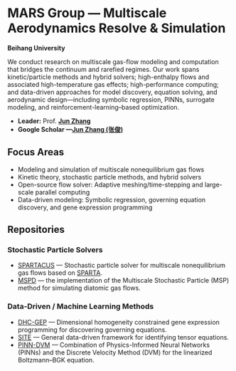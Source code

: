 # MARS Group — Multiscale Aerodynamics Resolve & Simulation

**Beihang University**

We conduct research on multiscale gas-flow modeling and computation that bridges the continuum and rarefied regimes. Our work spans kinetic/particle methods and hybrid solvers; high-enthalpy flows and associated high-temperature gas effects; high-performance computing; and data-driven approaches for model discovery, equation solving, and aerodynamic design—including symbolic regression, PINNs, surrogate modeling, and reinforcement-learning–based optimization.

- **Leader:** Prof. [**Jun Zhang**](https://orcid.org/0000-0002-3731-4594)
- **Google Scholar —[Jun Zhang (张俊)](https://scholar.google.com/citations?user=6vjJtPsAAAAJ&hl=en&oi=ao)** 

## Focus Areas
- Modeling and simulation of multiscale nonequilibrium gas flows 
- Kinetic theory, stochastic particle methods, and hybrid solvers  
- Open-source flow solver: Adaptive meshing/time-stepping and large-scale parallel computing  
- Data-driven modeling: Symbolic regression, governing equation discovery, and gene expression programming

## Repositories
### Stochastic Particle Solvers
- [SPARTACUS](https://github.com/BUAA-MARS-group/SPARTACUS) — Stochastic particle solver for multiscale nonequilibrium gas flows based on [SPARTA](https://github.com/sparta/sparta).
- [MSPD](https://github.com/BUAA-MARS-group/MSPD) — the implementation of the Multiscale Stochastic Particle (MSP) method for simulating diatomic gas flows.

### Data-Driven / Machine Learning Methods
- [DHC-GEP](https://github.com/BUAA-MARS-group/DHC-GEP) — Dimensional homogeneity constrained gene expression programming for discovering governing equations.
- [SITE](https://github.com/BUAA-MARS-group/SITE) — General data-driven framework for identifying tensor equations.
- [PINN-DVM](https://github.com/BUAA-MARS-group/PINN-DVM) — Combination of Physics-Informed Neural Networks (PINNs) and the Discrete Velocity Method (DVM) for the linearized Boltzmann–BGK equation.

<!-- [CrossAero](https://github.com/BUAA-MARS-group/CrossAero-DRL) — DRL framework for cross-regime aerodynamic shape optimization.-->

